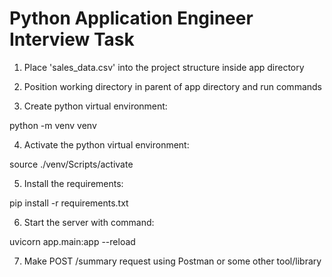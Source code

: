 # Python Application Engineer Interview Task

1. Place 'sales_data.csv' into the project structure inside app directory

2. Position working directory in parent of app directory and run commands

3. Create python virtual environment:

python -m venv venv

4. Activate the python virtual environment:

source ./venv/Scripts/activate

5. Install the requirements:

pip install -r requirements.txt

6. Start the server with command:

uvicorn app.main:app --reload

7. Make POST /summary request using Postman or some other tool/library
